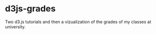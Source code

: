 d3js-grades
===========

Two d3.js tutorials and then a vizualization of the grades of my classes at university. 
